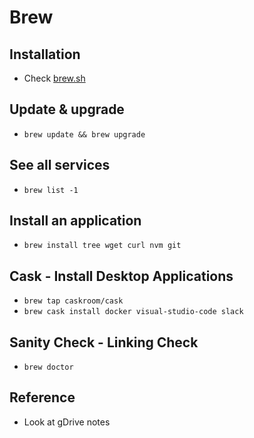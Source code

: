 # Brew

## Installation
* Check [brew.sh](brew.sh)

## Update & upgrade
* `brew update && brew upgrade`

## See all services
* `brew list -1`

## Install an application
* `brew install tree wget curl nvm git`

## Cask - Install Desktop Applications
* `brew tap caskroom/cask`
* `brew cask install docker visual-studio-code slack`

## Sanity Check - Linking Check
* `brew doctor`

## Reference
* Look at gDrive notes

